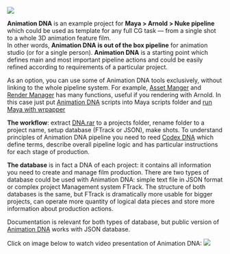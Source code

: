 ![](https://lh3.googleusercontent.com/-yzn5MCjzPaw/Vx9l-bmf1UI/AAAAAAAAFbU/3Lo9EKx7_wMVh3221gDBIKtIlndEgOvbACCo/s700/bannerDNA_home_01.jpg)

**Animation DNA** is an example project for **Maya > Arnold > Nuke pipeline** which could be used as template for any full CG task — from a single shot to a whole 3D animation feature film.  
In other words, **Animation DNA is out of the box pipeline** for animation studio (or for a single person).  **Animation DNA** is a starting point which defines main and most important pipeline actions and could be easily refined according to requirements of a particular project.

As an option, you can use some of Animation DNA tools exclusively, without linking to the whole pipeline system. For example, [Asset Manger](03-tools#asset-manager) and [Render Manager](03-tools#render-manager) has many functions, useful if you rendering with Arnold. In this case just put [Animation DNA](https://github.com/kiryha/AnimationDNA) scripts into Maya scripts folder and [run Maya with wrpapper](02-codex-dna#running-maya-and-nuke-with-wrappers)

**The workflow**: extract [DNA.rar](02-codex-dna#dna-archive) to a projects folder, rename folder to a project name, setup database (FTrack or JSON), make shots.
To understand principles of Animation DNA pipeline you need to reed [Codex DNA](https://github.com/kiryha/AnimationDNA/wiki/02-Codex-DNA) which define terms, describe overall pipeline logic and has particular instructions for each stage of production.

**The database** is in fact a DNA of each project: it contains all information you need to create and manage film production. There are two types of database could be used with Animation DNA: simple text file in JSON format or complex project Management system FTrack. The structure of both databases is the same, but FTrack is dramatically more usable for bigger projects, can operate more quantity of logical data pieces and store more information about production actions. 

Documentation is relevant for both types of database, but public version of [Animation DNA](https://github.com/kiryha/AnimationDNA) works with JSON database.

Click on image below to watch video presentation of Animation DNA:
[![](https://lh3.googleusercontent.com/-hQ8Luwg7JAk/VyxMxMLYnyI/AAAAAAAAFkE/NGAnE0fuBGAS6szMw2ncS1TRjEk9NJeogCCo/s700/DNA_mov_shotProd_01.jpg)](https://www.youtube.com/watch?v=LOm3bAo80KI)